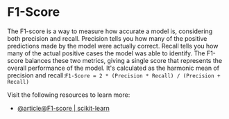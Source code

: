# F1-Score

The F1-score is a way to measure how accurate a model is, considering both precision and recall. Precision tells you how many of the positive predictions made by the model were actually correct. Recall tells you how many of the actual positive cases the model was able to identify. The F1-score balances these two metrics, giving a single score that represents the overall performance of the model. It's calculated as the harmonic mean of precision and recall:`F1-Score = 2 * (Precision * Recall) / (Precision + Recall)`

Visit the following resources to learn more:

- [@article@F1-score | scikit-learn](https://scikit-learn.org/stable/modules/generated/sklearn.metrics.f1_score.html)